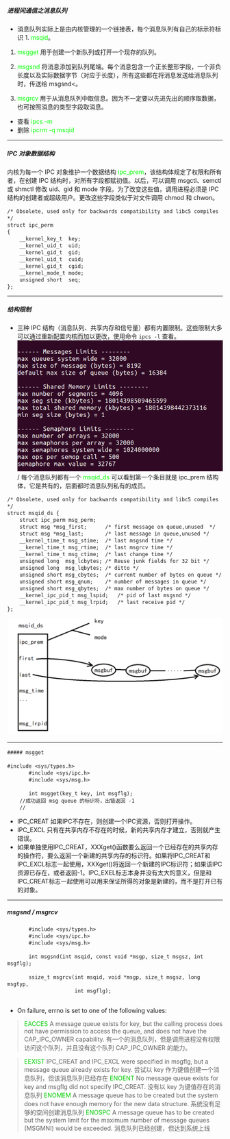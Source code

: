 ##### 进程间通信之消息队列

- 消息队列实际上是由内核管理的一个链接表，每个消息队列有自己的标示符标识 1. <font color = #0x00ff00>msqid</font>。

1. <font color = #0x00ff00> msgget </font>用于创建一个新队列或打开一个现存的队列。

2. <font color = #0x00ff00>msgsnd </font>将消息添加到队列尾端。每个消息包含一个正长整形字段，一个非负长度以及实际数据字节（对应于长度），所有这些都在将消息发送给消息队列时，传送给  msgsnd<。
3. <font color = #0x00ff00> msgrcv </font>用于从消息队列中取信息。因为不一定要以先进先出的顺序取数据，也可按照消息的类型字段取消息。

- 查看 <font color = #0x00ff00>ipcs -m</font>
- 删除 <font color = #0x00ff00> ipcrm -q msqid</font>

---
##### IPC 对象数据结构
内核为每一个 IPC 对象维护一个数据结构 <font color = #0x00ff00>ipc_prem</font>，该结构体规定了权限和所有者，在创建 IPC 结构时，对所有字段都赋初值。以后，可以调用 msgctl、semctl 或 shmctl 修改 uid、gid 和 mode 字段。为了改变这些值，调用进程必须是 IPC 结构的创建者或超级用户。更改这些字段类似于对文件调用 chmod 和 chwon。

```
/* Obsolete, used only for backwards compatibility and libc5 compiles */
struct ipc_perm
{
	__kernel_key_t	key;
	__kernel_uid_t	uid;
	__kernel_gid_t	gid;
	__kernel_uid_t	cuid;
	__kernel_gid_t	cgid;
	__kernel_mode_t	mode; 
	unsigned short	seq;
};

```
---
##### 结构限制

- 三种 IPC 结构（消息队列、共享内存和信号量）都有内置限制。这些限制大多可以通过重新配置内核而加以更改，使用命令 `ipcs -l` 查看。
![](imgs/20171219-001610.png)
/
每个消息队列都有一个<font color = #0x00ff00> msqid_ds </font>可以看到第一个条目就是 ipc_prem 结构体，它是共有的，后面都时消息队列私有的成员。
```
/* Obsolete, used only for backwards compatibility and libc5 compiles */
struct msqid_ds {
	struct ipc_perm msg_perm;
	struct msg *msg_first;		/* first message on queue,unused  */
	struct msg *msg_last;		/* last message in queue,unused */
	__kernel_time_t msg_stime;	/* last msgsnd time */
	__kernel_time_t msg_rtime;	/* last msgrcv time */
	__kernel_time_t msg_ctime;	/* last change time */
	unsigned long  msg_lcbytes;	/* Reuse junk fields for 32 bit */
	unsigned long  msg_lqbytes;	/* ditto */
	unsigned short msg_cbytes;	/* current number of bytes on queue */
	unsigned short msg_qnum;	/* number of messages in queue */
	unsigned short msg_qbytes;	/* max number of bytes on queue */
	__kernel_ipc_pid_t msg_lspid;	/* pid of last msgsnd */
	__kernel_ipc_pid_t msg_lrpid;	/* last receive pid */
};
```
![](imgs/20171218-221601.png)

---
```
##### msgget

#include <sys/types.h>
       #include <sys/ipc.h>
       #include <sys/msg.h>

       int msgget(key_t key, int msgflg);
	//成功返回 msg queue 的标识符，出错返回 -1
	//
```
- IPC_CREAT 如果IPC不存在，则创建⼀个IPC资源，否则打开操作。
- IPC_EXCL 只有在共享内存不存在的时候，新的共享内存才建⽴，否则就产⽣错误。
- 如果单独使⽤IPC_CREAT，XXXget()函数要么返回⼀个已经存在的共享内存的操作符，要么返回⼀个新建的共享内存的标识符。如果将IPC_CREAT和IPC_EXCL标志⼀起使⽤，XXXget()将返回⼀个新建的IPC标识符；如果该IPC资源已存在，或者返回-1。IPC_EXEL标志本⾝并没有太⼤的意义，但是和IPC_CREAT标志⼀起使⽤可以⽤来保证所得的对象是新建的，⽽不是打开已有的对象。

---
##### msgsnd / msgrcv
```
       #include <sys/types.h>
       #include <sys/ipc.h>
       #include <sys/msg.h>

       int msgsnd(int msqid, const void *msgp, size_t msgsz, int msgflg);

       ssize_t msgrcv(int msqid, void *msgp, size_t msgsz, long msgtyp,
                      int msgflg);
	
```

- On failure, errno is set to one of the following values:

><font color = #00cc00>EACCES</font> A message queue exists for key, but the calling process does not have permission to access the queue, and does not have the CAP_IPC_OWNER capability.
有一个的消息队列，但是调用进程没有权限访问这个队列，并且没有这个队列 CAP_IPC_OWNER 的能力。

><font color = #00cc00>EEXIST</font> IPC_CREAT and IPC_EXCL were specified in msgflg, but a message queue already exists for key.
尝试以 key 作为键值创建一个消息队列，但该消息队列已经存在
><font color = #00cc00>ENOENT</font> No message queue exists for key and msgflg did not specify IPC_CREAT.
没有以 key 为键值存在的消息队列
><font color = #00cc00>ENOMEM</font> A message queue has to be created but the system does not have enough memory for the new data structure.
系统没有足够的空间创建消息队列
><font color = #00cc00>ENOSPC</font> A message queue has to be created but the system limit for the maximum number of message queues (MSGMNI) would be exceeded.
消息队列已经创建，但达到系统上线
